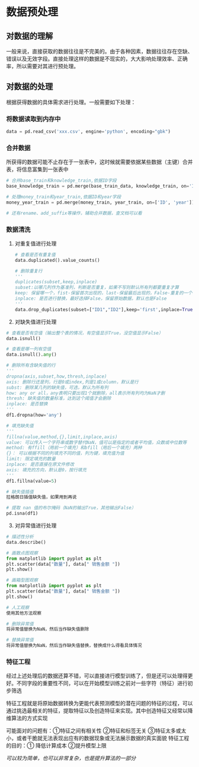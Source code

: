 # 数据预处理

## 对数据的理解

一般来说，直接获取的数据往往是不完美的。由于各种因素，数据往往存在空缺、错误以及无效字段。直接处理这样的数据是不现实的，大大影响处理效率、正确率，所以需要对其进行预处理。

## 对数据的处理

根据获得数据的具体需求进行处理。一般需要如下处理：

### 将数据读取到内存中

```python
data = pd.read_csv('xxx.csv', engine='python', encoding="gbk")
```

### 合并数据

所获得的数据可能不止存在于一张表中，这时候就需要依据某些数据（主键）合并表，将信息富集到一张表中

```python
# 合并base_train和knowledge_train,依据ID字段
base_knowledge_train = pd.merge(base_train_data, knowledge_train, on='ID', how='inner')

# 处理money_train和year_train,依据ID和year字段
money_year_train = pd.merge(money_train, year_train, on=['ID', 'year'])

# 还有rename、add_suffix等操作，辅助合并数据，查文档可以看
```

### 数据清洗

1. 对重复值进行处理

   ```python
   # 查看是否有重复值
   data.duplicated().value_counts()
   
   # 删除重复行
   '''
   duplicates(subset,keep,inplace)
   subset:以哪几列作为基准列，判断是否重复，如果不写则默认所有列都要重复才算
   keep: 保留哪一个，fist-保留首次出现的，last-保留最后出现的，False-重复的一个都不保留，默认为first
   inplace: 是否进行替换，最好选择False，保留原始数据，默认也是False
   '''
   data.drop_duplicates(subset=["ID1","ID2"],keep='first',inplace=True)
   ```

   

2. 对缺失值进行处理

```python
# 查看是否有空值（输出整个表的情况，有空值显示True，没空值显示False）
data.isnull()

# 查看是哪一列有空值
data.isnull().any()

# 删除所有含缺失值的行
'''
dropna(axis,subset,how,thresh,inplace)
axis: 删除行还是列，行是0或index,列是1或column，默认是行
subst: 删除某几列的缺失值，可选，默认为所有列
how: any or all，any表明只要出现1个就删除，all表示所有列均为NaN才删
thresh: 缺失值的数量标准，达到这个阈值才会删除
inplace: 是否替换
'''
df1.dropna(how='any')

# 填充缺失值
'''
fillna(value,method,{},limit,inplace,axis)
value: 可以传入一个字符串或数字替代NaN，值可以是指定的或者平均值，众数或中位数等
method: 有ffill（用前一个填充）和bfill（用后一个填充）两种
{}： 可以根据不同的列填充不同的值，列为键，填充值为值
limit: 限定填充的数量
inplace: 是否直接在原文件修改
axis: 填充的方向，默认是0，按行填充
'''
df1.fillna(value=5)

# 缺失值插值
拉格朗日插值缺失值，如果用到再说

# 提取 nan 值的布尔掩码（NaN的输出True，其他输出False）
pd.isna(df1)
```
3. 对异常值进行处理

```python
# 描述性分析
data.describe()

# 画散点图观察
from matplotlib import pyplot as plt
plt.scatter(data["数量"], data[" 销售金额 "])
plt.show()

# 画箱型图观察
from matplotlib import pyplot as plt
plt.scatter(data["数量"], data[" 销售金额 "])
plt.show()

# 人工观察
使用其他方法观察

# 删除异常值
将异常值替换为NaN，然后当作缺失值删除

# 替换异常值
将异常值替换为NaN，然后当作缺失值替换，替换成什么得看具体情况

```

### 特征工程

经过上述处理后的数据还算不错，可以直接进行模型训练了，但是还可以处理得更好。不同字段的重要性不同，可以在开始模型训练之前对一些字符（特征）进行初步筛选

特征工程就是将原始数据转换为更能代表预测模型的潜在问题的特征的过程，可以通过挑选最相关的特征，提取特征以及创造特征来实现。其中创造特征又经常以降维算法的方式实现

可能面对的问题有：①特征之间有相关性 ②特征和标签无关 ③特征太多或太小，或者干脆就无法表现出应有的数据现象或无法展示数据的真实面貌
特征工程的目的：① 降低计算成本 ②提升模型上限

*可以较为简单，也可以非常复杂，也是提升算法的一部分*